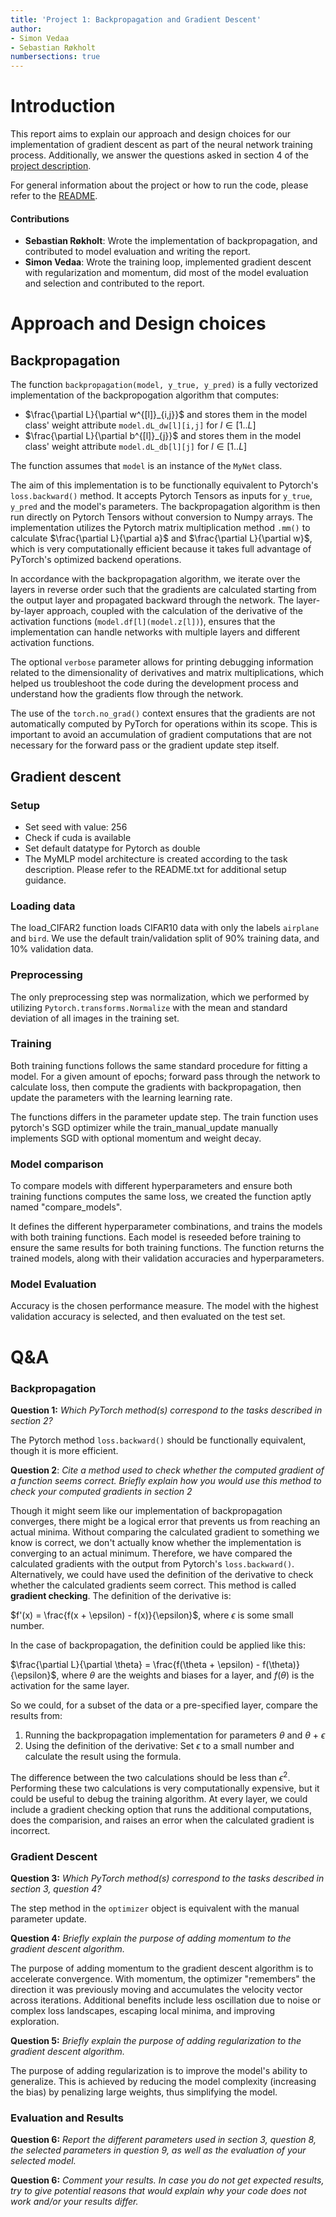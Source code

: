 ```yaml
---
title: 'Project 1: Backpropagation and Gradient Descent'
author:
- Simon Vedaa
- Sebastian Røkholt
numbersections: true
---
```


# Introduction
This report aims to explain our approach and design choices for our implementation of gradient descent as part of the neural network training process. Additionally, we answer the questions asked in section 4 of the [project description]().

For general information about the project or how to run the code, please refer to the [README]().

#### Contributions
 - **Sebastian Røkholt**: Wrote the implementation of backpropagation, and contributed to model evaluation and writing the report.
 - **Simon Vedaa**: Wrote the training loop, implemented gradient descent with regularization and momentum, did most of the model evaluation and selection and contributed to the report. 

# Approach and Design choices

## Backpropagation
The function ``backpropagation(model, y_true, y_pred)`` is a fully vectorized implementation of the backpropogation algorithm that computes:

- $\frac{\partial L}{\partial w^{[l]}_{i,j}}$ and stores them in the model class' weight attribute ``model.dL_dw[l][i,j]`` for $l \in [1 .. L]$ 
- $\frac{\partial L}{\partial b^{[l]}_{j}}$ and stores them in the model class' weight attribute ``model.dL_db[l][j]`` for $l \in [1 .. L]$ 

The function assumes that ``model`` is an instance of the ``MyNet`` class.

The aim of this implementation is to be functionally equivalent to Pytorch's `loss.backward()` method. It accepts Pytorch Tensors as inputs for `y_true`, `y_pred` and the model's parameters. The backpropagation algorithm is then run directly on Pytorch Tensors without conversion to Numpy arrays. The implementation utilizes the Pytorch matrix multiplication method `.mm()` to calculate $\frac{\partial L}{\partial a}$ and $\frac{\partial L}{\partial w}$, which is very computationally efficient because it takes full advantage of PyTorch's optimized backend operations. 

In accordance with the backpropagation algorithm, we iterate over the layers in reverse order such that the gradients are calculated starting from the output layer and propagated backward through the network. The layer-by-layer approach, coupled with the calculation of the derivative of the activation functions (`model.df[l](model.z[l])`), ensures that the implementation can handle networks with multiple layers and different activation functions.

The optional `verbose` parameter allows for printing debugging information related to the dimensionality of derivatives and matrix multiplications, which helped us troubleshoot the code during the development process and understand how the gradients flow through the network. 

The use of the `torch.no_grad()` context ensures that the gradients are not automatically computed by PyTorch for operations within its scope. This is important to avoid an accumulation of gradient computations that are not necessary for the forward pass or the gradient update step itself.



## Gradient descent

### Setup
- Set seed with value: 256
- Check if cuda is available
- Set default datatype for Pytorch as double
- The MyMLP model architecture is created according to the task description.
Please refer to the README.txt for additional setup guidance. 


### Loading data

The load_CIFAR2 function loads CIFAR10 data with only the labels `airplane` and `bird`. We use the default train/validation split of 90% training data, and 10% validation data.

### Preprocessing

The only preprocessing step was normalization, which we performed by utilizing `Pytorch.transforms.Normalize` with the mean and standard deviation of all images in the training set. 


### Training

Both training functions follows the same standard procedure for fitting a model. For a given amount of epochs; forward pass through the network to calculate loss, then compute the gradients with backpropagation, then update the parameters with the learning learning rate.

The functions differs in the parameter update step. The train function uses pytorch's SGD optimizer while the train_manual_update manually implements SGD with optional momentum and weight decay.


### Model comparison

To compare models with different hyperparameters and ensure both training functions 
computes the same loss, we created the function aptly named "compare_models".

It defines the different hyperparameter combinations, and trains the models with both 
training functions. Each model is reseeded before training to ensure the same results for 
both training functions. The function returns the trained models, along with their validation
accuracies and hyperparameters.


### Model Evaluation

<!-- Todo -->
<!-- Check for class imbalance -->

Accuracy is the chosen performance measure. The model with the highest validation accuracy is selected,
and then evaluated on the test set.



# Q&A

### Backpropagation
**Question 1:** *Which PyTorch method(s) correspond to the tasks described in section 2?*

The Pytorch method `loss.backward()` should be functionally equivalent, though it is more efficient. 

**Question 2**: *Cite a method used to check whether the computed gradient of a function seems correct. Briefly explain how you would use this method to check your computed gradients in section 2*

Though it might seem like our implementation of backpropagation converges, there might be a logical error that prevents us from reaching an actual minima. Without comparing the calculated gradient to something we know is correct, we don't actually know whether the implementation is converging to an actual minimum. Therefore, we have compared the calculated gradients with the output from Pytorch's `loss.backward()`. Alternatively, we could have used the definition of the derivative to check whether the calculated gradients seem correct. This method is called **gradient checking**. The definition of the derivative is: 

$f'(x) = \frac{f(x + \epsilon) - f(x)}{\epsilon}$, where $\epsilon$ is some small number. 

In the case of backpropagation, the definition could be applied like this: 

$\frac{\partial L}{\partial \theta} = \frac{f(\theta + \epsilon) - f(\theta)}{\epsilon}$, where $\theta$ are the weights and biases for a layer, and $f(\theta)$ is the activation for the same layer. 

So we could, for a subset of the data or a pre-specified layer, compare the results from:
1) Running the backpropagation implementation for parameters $\theta$ and $\theta$ + $\epsilon$
2) Using the definition of the derivative: Set $\epsilon$ to a small number and calculate the result using the formula.

The difference between the two calculations should be less than $\epsilon^2$. Performing these two calculations is very computationally expensive, but it could be useful to debug the training algorithm. At every layer, we could include a gradient checking option that runs the additional computations, does the comparision, and raises an error when the calculated gradient is incorrect. 

### Gradient Descent
**Question 3:** *Which PyTorch method(s) correspond to the tasks described in section 3, question 4?*

The step method in the `optimizer` object is equivalent with the manual parameter update.

**Question 4:** *Briefly explain the purpose of adding momentum to the gradient descent algorithm.*

The purpose of adding momentum to the gradient descent algorithm is to accelerate convergence. With momentum, the optimizer "remembers" the direction it was previously moving and accumulates the velocity vector across iterations. Additional benefits include less oscillation due to noise or complex loss landscapes, escaping local minima, and improving exploration.

**Question 5:** *Briefly explain the purpose of adding regularization to the gradient descent algorithm.*

The purpose of adding regularization is to improve the model's ability to generalize. This is achieved by reducing the model complexity (increasing the bias) by penalizing large weights, thus simplifying the model. 

### Evaluation and Results
**Question 6:** *Report the different parameters used in section 3, question 8, the selected parameters in question 9, as well as the evaluation of your selected model.*
    <!-- Todo -->


**Question 6:** *Comment your results. In case you do not get expected results, try to give potential reasons that would explain why your code does not work and/or your results differ.*
    <!-- Todo -->
